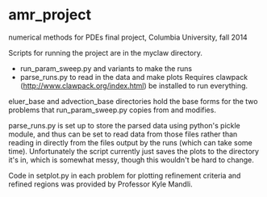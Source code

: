 amr_project
===========

numerical methods for PDEs final project, Columbia University, fall 2014


Scripts for running the project are in the myclaw directory.
- run_param_sweep.py and variants to make the runs
- parse_runs.py to read in the data and make plots
Requires clawpack (http://www.clawpack.org/index.html) be installed to run everything.

eluer_base and advection_base directories hold the base forms for the two problems that 
run_param_sweep.py copies from and modifies.

parse_runs.py is set up to store the parsed data using python's pickle module, and thus
can be set to read data from those files rather than reading in directly from the files
output by the runs (which can take some time). Unfortunately the script currently just
saves the plots to the directory it's in, which is somewhat messy, though this wouldn't
be hard to change.

Code in setplot.py in each problem for plotting refinement criteria and refined regions
was provided by Professor Kyle Mandli.
